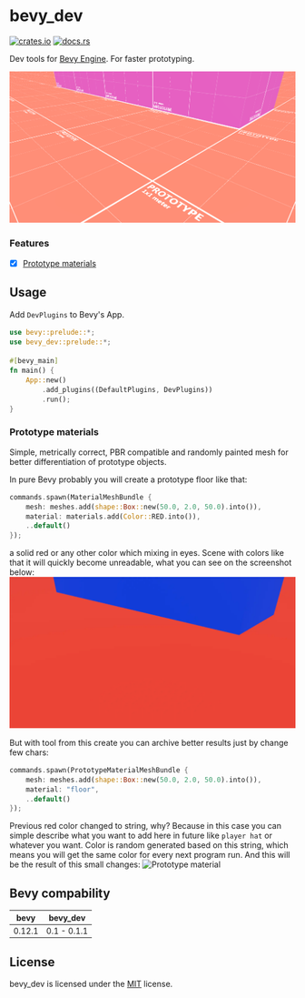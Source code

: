 # bevy_dev
[![crates.io](https://img.shields.io/crates/v/bevy_dev)](https://crates.io/crates/bevy_dev)
[![docs.rs](https://docs.rs/bevy_dev/badge.svg)](https://docs.rs/bevy_dev)

Dev tools for [Bevy Engine](https://bevyengine.org/). For faster prototyping.

![Showcase](/images/prototype_material/showcase.webp)

### Features
- [x] [Prototype materials](#prototype-materials)

## Usage
Add `DevPlugins` to Bevy's App.
```rust
use bevy::prelude::*;
use bevy_dev::prelude::*;

#[bevy_main]
fn main() {
    App::new()
        .add_plugins((DefaultPlugins, DevPlugins))
        .run();
}
```

### Prototype materials
Simple, metrically correct, PBR compatible and randomly painted mesh for better differentiation of prototype objects.

In pure Bevy probably you will create a prototype floor like that:
```rust
commands.spawn(MaterialMeshBundle {
    mesh: meshes.add(shape::Box::new(50.0, 2.0, 50.0).into()),
    material: materials.add(Color::RED.into()),
    ..default()
});
```
a solid red or any other color which mixing in eyes. Scene with colors like that it will quickly become unreadable, what you can see on the screenshot below:
![Misleading textures](/images/prototype_material/misleading_textures.webp)

But with tool from this create you can archive better results just by change few chars:
```rust
commands.spawn(PrototypeMaterialMeshBundle {
    mesh: meshes.add(shape::Box::new(50.0, 2.0, 50.0).into()),
    material: "floor",
    ..default()
});
```
Previous red color changed to string, why? Because in this case you can simple describe what you want to add here in future like `player hat` or whatever you want. Color is random generated based on this string, which means you will get the same color for every next program run.
And this will be the result of this small changes:
![Prototype material](https://raw.githubusercontent.com/Vixenka/bevy_dev/master/images/prototype_material/showcase.webp)

## Bevy compability
| bevy   | bevy_dev      |
|--------|---------------|
| 0.12.1 | 0.1 - 0.1.1   |

## License
bevy_dev is licensed under the [MIT](/LICENSE) license.
